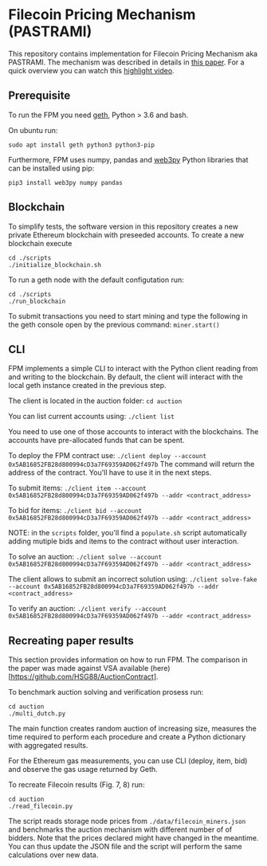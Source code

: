 # Filecoin Pricing Mechanism (PASTRAMI)

This repository contains implementation for Filecoin Pricing Mechanism aka PASTRAMI. The mechanism was described in details in [this paper](https://arxiv.org/pdf/2004.06403.pdf). For a quick overview you can watch this [highlight video](https://www.youtube.com/watch?v=hM1afoJ4KCI).

## Prerequisite
To run the FPM you need [geth](https://geth.ethereum.org/downloads/), Python > 3.6 and bash.

On ubuntu run:

```sudo apt install geth python3 python3-pip```

Furthermore, FPM uses numpy, pandas and [web3py](https://github.com/ethereum/web3.py) Python libraries that can be installed using pip:

`pip3 install web3py numpy pandas`

## Blockchain

To simplify tests, the software version in this repository creates a new private Ethereum blockchain with preseeded accounts. To create a new blockchain execute
```
cd ./scripts
./initialize_blockchain.sh
```

To run a geth node with the default configutation run:
``` 
cd ./scripts
./run_blockchain
```

To submit transactions you need to start mining and type the following in the geth console open by the previous command:
`miner.start()`

## CLI
FPM implements a simple CLI to interact with the Python client reading from and writing to the blockchain. By default, the client will interact with the local geth instance created in the previous step. 

The client is located in the auction folder:
`cd auction`

You can list current accounts using:
`./client list`

You need to use one of those accounts to interact with the blockchains. The accounts have pre-allocated funds that can be spent. 

To deploy the FPM contract use:
`./client deploy --account 0x5AB16852FB28d800994cD3a7F69359AD062f497b`
The command will return the address of the contract. You'll have to use it in the next steps.

To submit items:
`./client item --account 0x5AB16852FB28d800994cD3a7F69359AD062f497b --addr <contract_address>`

To bid for items:
`./client bid --account 0x5AB16852FB28d800994cD3a7F69359AD062f497b --addr <contract_address>`

NOTE: in the `scripts` folder, you'll find a `populate.sh` script automatically adding mutiple bids and items to the contract without user interaction.

To solve an auction:
`./client solve --account 0x5AB16852FB28d800994cD3a7F69359AD062f497b --addr <contract_address>`

The client allows to submit an incorrect solution using:
`./client solve-fake --account 0x5AB16852FB28d800994cD3a7F69359AD062f497b --addr <contract_address>`

To verify an auction:
`./client verify --account 0x5AB16852FB28d800994cD3a7F69359AD062f497b --addr <contract_address>`


## Recreating paper results
This section provides information on how to run FPM. The comparison in the paper was made against VSA available (here)[https://github.com/HSG88/AuctionContract]. 

To benchmark auction solving and verification prosess run:

```
cd auction
./multi_dutch.py
```
The main function creates random auction of increasing size, measures the time required to perform each procedure and create a Python dictionary with aggregated results. 

For the Ethereum gas measurements, you can use CLI (deploy, item, bid) and observe the gas usage returned by Geth. 

To recreate Filecoin results (Fig. 7, 8) run:

```
cd auction
./read_filecoin.py
````
The script reads storage node prices from `./data/filecoin_miners.json` and benchmarks the auction mechanism with different number of of bidders. Note that the prices declared might have changed in the meantime. You can thus update the JSON file and the script will perform the same calculations over new data. 



